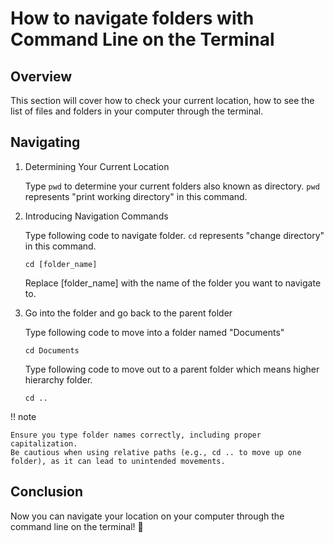 # How to navigate folders with Command Line on the Terminal

## Overview

This section will cover how to check your current location, how to see the list of files and folders in your computer through the terminal.

## Navigating

1. Determining Your Current Location

   Type `pwd` to determine your current folders also known as directory. `pwd` represents "print working directory" in this command.

2. Introducing Navigation Commands

   Type following code to navigate folder. `cd` represents "change directory" in this command.

   ```
   cd [folder_name]
   ```

   Replace [folder_name] with the name of the folder you want to navigate to.

3. Go into the folder and go back to the parent folder

   Type following code to move into a folder named "Documents"

   ```
   cd Documents
   ```

   Type following code to move out to a parent folder which means higher hierarchy folder.

   ```
   cd ..
   ```

!! note

    Ensure you type folder names correctly, including proper capitalization.
    Be cautious when using relative paths (e.g., cd .. to move up one folder), as it can lead to unintended movements.

## Conclusion

Now you can navigate your location on your computer through the command line on the terminal! :partying_face:

